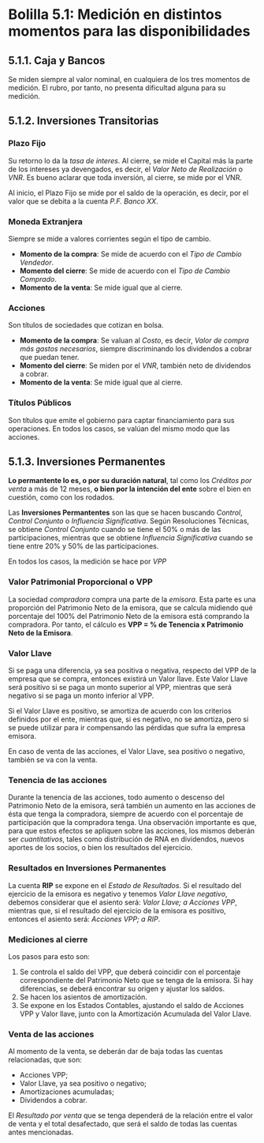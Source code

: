 # Bolilla 5.1: Medición en distintos momentos para las disponibilidades

## 5.1.1. Caja y Bancos

Se miden siempre al valor nominal, en cualquiera de los tres momentos de medición. El rubro, por tanto, no presenta dificultad alguna para su medición.

## 5.1.2. Inversiones Transitorias

### Plazo Fijo

Su retorno lo da la _tasa de interes_. Al cierre, se mide el Capital más la parte de los intereses ya devengados, es decir, el _Valor Neto de Realización_ o _VNR_. Es bueno aclarar que toda inversión, al cierre, se mide por el VNR.

Al inicio, el Plazo Fijo se mide por el saldo de la operación, es decir, por el valor que se debita a la cuenta _P.F. Banco XX_.

### Moneda Extranjera

Siempre se mide a valores corrientes según el tipo de cambio.

- **Momento de la compra**: Se mide de acuerdo con el _Tipo de Cambio Vendedor_.
- **Momento del cierre**: Se mide de acuerdo con el _Tipo de Cambio Comprado_.
- **Momento de la venta**: Se mide igual que al cierre.

### Acciones

Son títulos de sociedades que cotizan en bolsa.

- **Momento de la compra**: Se valuan al _Costo_, es decir, _Valor de compra más gastos necesarios_, siempre discriminando los dividendos a cobrar que puedan tener.
- **Momento del cierre**: Se miden por el _VNR_, también neto de dividendos a cobrar.
- **Momento de la venta**: Se mide igual que al cierre.

### Títulos Públicos

Son títulos que emite el gobierno para captar financiamiento para sus operaciones. En todos los casos, se valúan del mismo modo que las acciones.

## 5.1.3. Inversiones Permanentes

**Lo permantente lo es, o por su duración natural**, tal como los _Créditos por venta_ a más de 12 meses, **o bien por la intención del ente** sobre el bien en cuestión, como con los rodados.

Las **Inversiones Permantentes** son las que se hacen buscando _Control_, _Control Conjunto_ o _Influencia Significativa_. Según Resoluciones Técnicas, se obtiene _Control Conjunto_ cuando se tiene el 50% o más de las participaciones, mientras que se obtiene _Influencia Significativa_ cuando se tiene entre 20% y 50% de las participaciones.

En todos los casos, la medición se hace por _VPP_

### Valor Patrimonial Proporcional o VPP

La sociedad _compradora_ compra una parte de la _emisora_. Esta parte es una proporción del Patrimonio Neto de la emisora, que se calcula midiendo qué porcentaje del 100% del Patrimonio Neto de la emisora está comprando la compradora. Por tanto, el cálculo es **VPP = % de Tenencia x Patrimonio Neto de la Emisora**.

### Valor Llave

Si se paga una diferencia, ya sea positiva o negativa, respecto del VPP de la empresa que se compra, entonces existirá un Valor llave. Este Valor Llave será positivo si se paga un monto superior al VPP, mientras que será negativo si se paga un monto inferior al VPP.

Si el Valor Llave es positivo, se amortiza de acuerdo con los criterios definidos por el ente, mientras que, si es negativo, no se amortiza, pero si se puede utilizar para ir compensando las pérdidas que sufra la empresa emisora.

En caso de venta de las acciones, el Valor Llave, sea positivo o negativo, también se va con la venta.

### Tenencia de las acciones

Durante la tenencia de las acciones, todo aumento o descenso del Patrimonio Neto de la emisora, será también un aumento en las acciones de ésta que tenga la compradora, siempre de acuerdo con el porcentaje de participación que la compradora tenga. Una observación importante es que, para que estos efectos se apliquen sobre las acciones, los mismos deberán ser _cuantitativos_, tales como distribución de RNA en dividendos, nuevos aportes de los socios, o bien los resultados del ejercicio.

### Resultados en Inversiones Permanentes

La cuenta **RIP** se expone en el _Estado de Resultados_. Si el resultado del ejercicio de la emisora es negativo y tenemos _Valor Llave negativo_, debemos considerar que el asiento será: _Valor Llave; a Acciones VPP_, mientras que, si el resultado del ejercicio de la emisora es positivo, entonces el asiento será: _Acciones VPP; a RIP_.

### Mediciones al cierre

Los pasos para esto son:

1. Se controla el saldo del VPP, que deberá coincidir con el porcentaje correspondiente del Patrimonio Neto que se tenga de la emisora. Si hay diferencias, se deberá encontrar su origen y ajustar los saldos.
2. Se hacen los asientos de amortización.
3. Se expone en los Estados Contables, ajustando el saldo de Acciones VPP y Valor llave, junto con la Amortización Acumulada del Valor Llave.

### Venta de las acciones

Al momento de la venta, se deberán dar de baja todas las cuentas relacionadas, que son:

- Acciones VPP;
- Valor Llave, ya sea positivo o negativo;
- Amortizaciones acumuladas;
- Dividendos a cobrar.

El _Resultado por venta_ que se tenga dependerá de la relación entre el valor de venta y el total desafectado, que será el saldo de todas las cuentas antes mencionadas.
